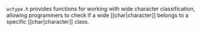 `wctype.h` provides functions for working with wide character classification, allowing programmers to check if a wide [[char|character]] belongs to a specific [[char|character]] class.
